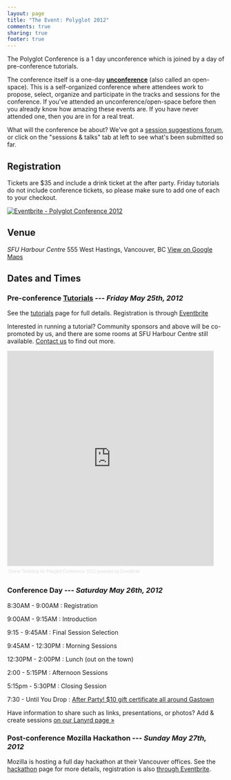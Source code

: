 ```yaml
---
layout: page
title: "The Event: Polyglot 2012"
comments: true
sharing: true
footer: true
---
```


The Polyglot Conference is a 1 day unconference which is joined by a day of
pre-conference tutorials.

The conference itself is a one-day [__unconference__][unconference] (also called
an open-space). This is a self-organized conference where attendees work to
propose, select, organize and participate in the tracks and sessions for the
conference.  If you've attended an unconference/open-space before then you
already know how amazing these events are. If you have never attended one, then
you are in for a real treat.

What will the conference be about? We've got a [session suggestions forum](http://polyglotconf.uservoice.com), or click on the "sessions & talks" tab at left to see what's been submitted so far.

## Registration

Tickets are $35 and include a drink ticket at the after party. Friday tutorials do not include conference tickets, so please make sure to add one of each to your checkout.

<a href="http://www.eventbrite.com/event/3026740061?ref=ebtnebregn" target="_blank"><img src="http://www.eventbrite.com/custombutton?eid=3026740061" alt="Eventbrite - Polyglot Conference 2012" /></a>

## Venue

*SFU Harbour Centre*
555 West Hastings, Vancouver, BC
[View on Google Maps](http://maps.google.com/maps?q=49.2845122175,-123.112257549+(SFU%20Harbour%20Centre))

## Dates and Times

### Pre-conference [Tutorials](/tutorials) --- _Friday May 25th, 2012_

See the [tutorials](/tutorials) page for full details. Registration is through [Eventbrite](https://polyglotconf2012.eventbrite.com/)

Interested in running a tutorial? Community sponsors and above will be co-promoted by us, and there are some rooms at SFU Harbour Centre still available. [Contact us](https://www.eventbrite.com/contact-organizer?eid=3026740061) to find out more.

<div class="media" style="height: auto; width:95%; text-align:left;" ><iframe  src="http://www.eventbrite.com/tickets-external?eid=3026740061&ref=etckt" frameborder="0" height="498" width="100%" vspace="0" hspace="0" marginheight="5" marginwidth="5" scrolling="auto" allowtransparency="true"></iframe><div style="font-family:Helvetica, Arial; font-size:10px; padding:5px 0 5px; margin:2px; width:100%; text-align:left;" ><a style="color:#ddd; text-decoration:none;" target="_blank" href="http://www.eventbrite.com/r/etckt" >Online Ticketing</a><span style="color:#ddd;" > for </span><a style="color:#ddd; text-decoration:none;" target="_blank" href="http://polyglotconf2012.eventbrite.com?ref=etckt" >Polyglot Conference 2012</a><span style="color:#ddd;" > powered by </span><a style="color:#ddd; text-decoration:none;" target="_blank" href="http://www.eventbrite.com?ref=etckt" >Eventbrite</a></div></div>

### Conference Day --- _Saturday May 26th, 2012_

8:30AM - 9:00AM : Registration

9:00AM - 9:15AM : Introduction

9:15 - 9:45AM : Final Session Selection

9:45AM  - 12:30PM   : Morning Sessions

12:30PM - 2:00PM : Lunch (out on the town)

2:00 - 5:15PM : Afternoon Sessions
    
5:15pm - 5:30PM : Closing Session

7:30 - Until You Drop   : [After Party! $10 gift certificate all around Gastown](/blog/2012/05/22/after-party-details/)

Have information to share such as links, presentations, or photos? Add & create sessions [on our Lanyrd page »](http://lanyrd.com/2012/polyglotconf/)

### Post-conference Mozilla Hackathon --- _Sunday May 27th, 2012_

Mozilla is hosting a full day hackathon at their Vancouver offices. See the [hackathon](/hackathon) page for more details, registration is also [through Eventbrite](https://polyglotconf2012.eventbrite.com/).

[unconference]: http://en.wikipedia.org/wiki/Unconference
